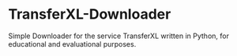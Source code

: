 # TransferXL-Downloader
Simple Downloader for the service TransferXL written in Python, for educational and evaluational purposes.
